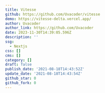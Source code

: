 ```yaml
---
title: Vitesse
github: https://github.com/Uvacoder/vitesse
demo: https://vitesse-delta.vercel.app/
author: Uvacoder
author_link: https://github.com/Uvacoder
date: 2023-11-30T14:39:05.596Z
description: ''
ssg:
  - Nextjs
css: []
cms: []
category: []
draft: false
publish_date: '2021-08-18T14:43:52Z'
update_date: '2021-08-18T14:43:54Z'
github_star: 0
github_fork: 0
---
```

